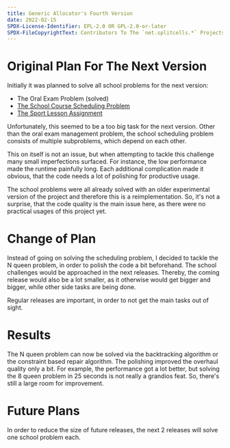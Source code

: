```yaml
---
title: Generic Allocator's Fourth Version
date: 2022-02-15
SPDX-License-Identifier: EPL-2.0 OR GPL-2.0-or-later
SPDX-FileCopyrightText: Contributors To The `net.splitcells.*` Projects
---
```

# Original Plan For The Next Version
Initially it was planned to solve all school problems for the next version:
* The Oral Exam Problem (solved)
* [The School Course Scheduling Problem](https://github.com/www-splitcells-net/net.splitcells.network/issues/8)
* [The Sport Lesson Assignment](https://github.com/www-splitcells-net/net.splitcells.network/issues/9)

Unfortunately, this seemed to be a too big task for the next version.
Other than the oral exam management problem, the school scheduling problem
consists of multiple subproblems,
which depend on each other.

This on itself is not an issue,
but when attempting to tackle this challenge many small imperfections surfaced.
For instance, the low performance made the runtime painfully long.
Each additional complication made it obvious,
that the code needs a lot of polishing for productive usage.

The school problems were all already solved with an older experimental version of
the project and therefore this is a reimplementation.
So, it's not a surprise,
that the code quality is the main issue here,
as there were no practical usages of this project yet.
# Change of Plan
Instead of going on solving the scheduling problem,
I decided to tackle the N queen problem,
in order to polish the code a bit beforehand.
The school challenges would be approached in the next releases.
Thereby, the coming release would also be a lot smaller,
as it otherwise would get bigger and bigger,
while other side tasks are being done.

Regular releases are important,
in order to not get the main tasks out of sight.
# Results
The N queen problem can now be solved via the backtracking algorithm or the
constraint based repair algorithm.
The polishing improved the overhaul quality only a bit.
For example, the performance got a lot better,
but solving the 8 queen problem in 25 seconds is not really a grandios feat.
So, there's still a large room for improvement.
# Future Plans
In order to reduce the size of future releases,
the next 2 releases will solve one school problem each.